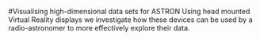 #Visualising high-dimensional data sets for ASTRON
Using head mounted Virtual Reality displays we investigate how these devices can be used by a radio-astronomer to more effectively explore their data.
